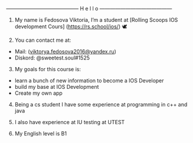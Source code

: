 ——————————————  H e l l o  ——————————————

1. My name is Fedosova Viktoria, I’m a student at 
[Rolling Scoops IOS development Cours] (https://rs.school/ios/)  🕊

2. You can contact me at:  
* Mail: (viktorya.fedosova2016@yandex.ru)
* Diskord: @sweetest.soul#1525 
 
3. My goals for this course is: 

  * learn a bunch of new information to become a IOS Developer 
  * build my base at IOS Development 
  * Create my own app

4. Being a cs student I have some experience at programming in c++ and java 

5. I also have experience at IU testing at UTEST
 

6. My English level is B1 


 
